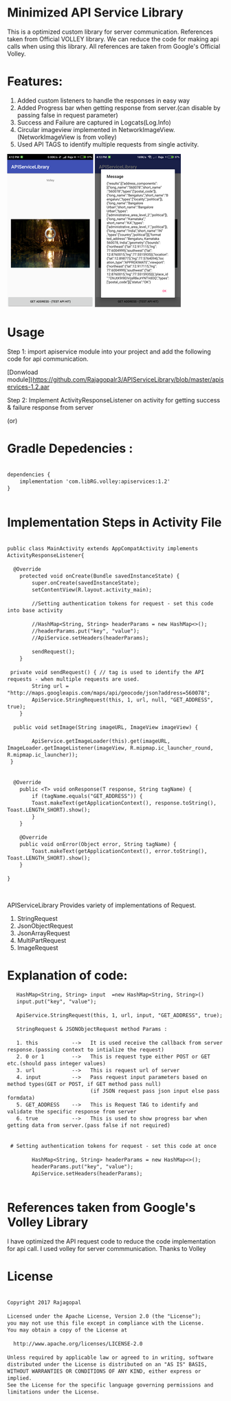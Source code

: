 # Minimized API Service Library
   This is a optimized custom library for server communication. References taken from Official VOLLEY library.
   We can reduce the code for making api calls when using this library. All references are taken from Google's Official Volley.
   
  
# Features:

   1. Added custom listeners to handle the responses in easy way  
   2. Added Progress bar when getting response from server.(can disable by passing false in request parameter)  
   3. Success and Failure are captured in Logcats(Log.Info)  
   4. Circular imageview implemented in NetworkImageView.(NetworkImageView is from volley)
   5. Used API TAGS to identify multiple requests from single activity.
  
  
  ![Screenshot](screenshot_three.png)                  ![Screenshot](screenshot_one.png)               
  
# Usage

Step 1:
 import apiservice module into your project and add the following code for api communication.

 [Donwload module])https://github.com/Rajagopalr3/APIServiceLibrary/blob/master/apiservices-1.2.aar

Step 2:
 Implement ActivityResponseListener on activity for getting success & failure response from server

(or)

# Gradle Depedencies :

```

dependencies {
    implementation 'com.libRG.volley:apiservices:1.2'
}


```

# Implementation Steps in Activity File

```

public class MainActivity extends AppCompatActivity implements ActivityResponseListener{

  @Override
    protected void onCreate(Bundle savedInstanceState) {
        super.onCreate(savedInstanceState);
        setContentView(R.layout.activity_main);
        
        //Setting authentication tokens for request - set this code into base activity

        //HashMap<String, String> headerParams = new HashMap<>();
        //headerParams.put("key", "value");
        //ApiService.setHeaders(headerParams);
        
        sendRequest();
    }

 private void sendRequest() { // tag is used to identify the API requests - when multiple requests are used.
        String url = "http://maps.googleapis.com/maps/api/geocode/json?address=560078";
        ApiService.StringRequest(this, 1, url, null, "GET_ADDRESS", true);
    }
    
  public void setImage(String imageURL, ImageView imageView) {
  
        ApiService.getImageLoader(this).get(imageURL, ImageLoader.getImageListener(imageView, R.mipmap.ic_launcher_round,                                                                                                  R.mipmap.ic_launcher));
 }
    
    
  @Override
    public <T> void onResponse(T response, String tagName) {
        if (tagName.equals("GET_ADDRESS")) {
        Toast.makeText(getApplicationContext(), response.toString(), Toast.LENGTH_SHORT).show();
        }
    }

    @Override
    public void onError(Object error, String tagName) {
        Toast.makeText(getApplicationContext(), error.toString(), Toast.LENGTH_SHORT).show();
    }
    
}



```

APIServiceLibrary Provides variety of implementations of Request.

1. StringRequest  
2. JsonObjectRequest  
3. JsonArrayRequest
3. MultiPartRequest  
4. ImageRequest  

# Explanation of code:

```
   HashMap<String, String> input  =new HashMap<String, String>() 
   input.put("key", "value");
   
   ApiService.StringRequest(this, 1, url, input, "GET_ADDRESS", true);
    
   StringRequest & JSONObjectRequest method Params :
    
   1. this           -->   It is used receive the callback from server response.(passing context to intialize the request)
   2. 0 or 1         -->   This is request type either POST or GET etc.(should pass integer values)
   3. url            -->   This is request url of server
   4. input          -->   Pass request input parameters based on method types(GET or POST, if GET method pass null)
                           (if JSON request pass json input else pass formdata)
   5. GET_ADDRESS    -->   This is Request TAG to identify and validate the specific response from server
   6. true           -->   This is used to show progress bar when getting data from server.(pass false if not required)
   
   
 # Setting authentication tokens for request - set this code at once
 
        HashMap<String, String> headerParams = new HashMap<>();
        headerParams.put("key", "value");
        ApiService.setHeaders(headerParams);
   

```

# References taken from Google's Volley Library
   I have optimized the API request code to reduce the code implementation for api call. I used volley for server commmunication.
   Thanks to Volley

 # License
 
 ```
 
Copyright 2017 Rajagopal

Licensed under the Apache License, Version 2.0 (the "License");
you may not use this file except in compliance with the License.
You may obtain a copy of the License at

   http://www.apache.org/licenses/LICENSE-2.0

Unless required by applicable law or agreed to in writing, software
distributed under the License is distributed on an "AS IS" BASIS,
WITHOUT WARRANTIES OR CONDITIONS OF ANY KIND, either express or implied.
See the License for the specific language governing permissions and
limitations under the License.
 
```  


  
  
 
  
